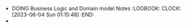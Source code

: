 - DOING Business Logic and Domain model Notes
  :LOGBOOK:
  CLOCK: [2023-06-04 Sun 01:15:48]
  :END:
-